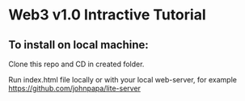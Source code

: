 # Web3 v1.0 Intractive Tutorial 

## To install on local machine:

Clone this repo and CD in created folder.

Run index.html file locally or with your local web-server, for example https://github.com/johnpapa/lite-server
